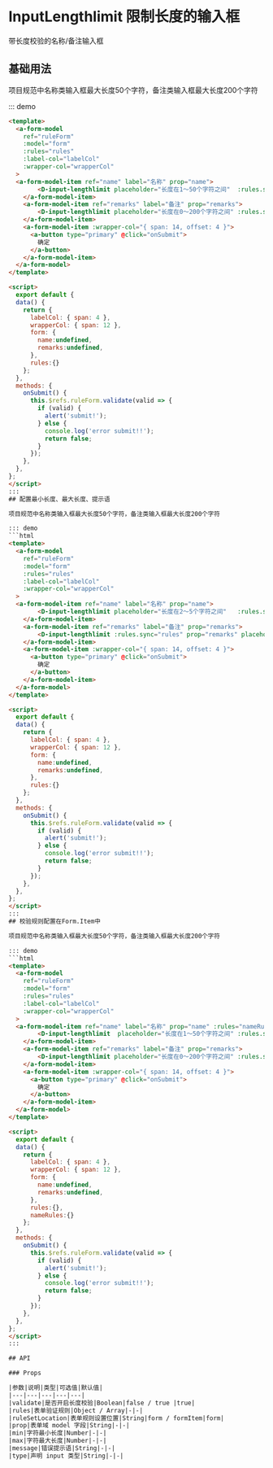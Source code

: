 
# InputLengthlimit 限制长度的输入框

带长度校验的名称/备注输入框

## 基础用法

项目规范中名称类输入框最大长度50个字符，备注类输入框最大长度200个字符

::: demo
```html
<template>
  <a-form-model
    ref="ruleForm"
    :model="form"
    :rules="rules"
    :label-col="labelCol"
    :wrapper-col="wrapperCol"
  >
  <a-form-model-item ref="name" label="名称" prop="name">
        <D-input-lengthlimit placeholder="长度在1～50个字符之间"  :rules.sync="rules" prop="name" v-model="form.name"/>
    </a-form-model-item>
    <a-form-model-item ref="remarks" label="备注" prop="remarks">
        <D-input-lengthlimit placeholder="长度在0～200个字符之间" :rules.sync="rules" prop="remarks" v-model="form.remarks" type="textarea"/>
    </a-form-model-item>
    <a-form-model-item :wrapper-col="{ span: 14, offset: 4 }">
      <a-button type="primary" @click="onSubmit">
        确定
      </a-button>
    </a-form-model-item>
  </a-form-model>
</template>

<script>
  export default {
  data() {
    return {
      labelCol: { span: 4 },
      wrapperCol: { span: 12 },
      form: {
        name:undefined,
        remarks:undefined,
      },
      rules:{}
    };
  },
  methods: {
    onSubmit() {
      this.$refs.ruleForm.validate(valid => {
        if (valid) {
          alert('submit!');
        } else {
          console.log('error submit!!');
          return false;
        }
      });
    },
  },
};
</script>
:::
## 配置最小长度、最大长度、提示语

项目规范中名称类输入框最大长度50个字符，备注类输入框最大长度200个字符

::: demo
```html
<template>
  <a-form-model
    ref="ruleForm"
    :model="form"
    :rules="rules"
    :label-col="labelCol"
    :wrapper-col="wrapperCol"
  >
  <a-form-model-item ref="name" label="名称" prop="name">
        <D-input-lengthlimit placeholder="长度在2～5个字符之间"   :rules.sync="rules" prop="name" :min="2" :max="5" message="自定义提示语" v-model="form.name"/>
    </a-form-model-item>
    <a-form-model-item ref="remarks" label="备注" prop="remarks">
        <D-input-lengthlimit :rules.sync="rules" prop="remarks" placeholder="长度在2～5个字符之间" :min="2" :max="5" message="自定义提示语" v-model="form.remarks" type="textarea"/>
    </a-form-model-item>
    <a-form-model-item :wrapper-col="{ span: 14, offset: 4 }">
      <a-button type="primary" @click="onSubmit">
        确定
      </a-button>
    </a-form-model-item>
  </a-form-model>
</template>

<script>
  export default {
  data() {
    return {
      labelCol: { span: 4 },
      wrapperCol: { span: 12 },
      form: {
        name:undefined,
        remarks:undefined,
      },
      rules:{}
    };
  },
  methods: {
    onSubmit() {
      this.$refs.ruleForm.validate(valid => {
        if (valid) {
          alert('submit!');
        } else {
          console.log('error submit!!');
          return false;
        }
      });
    },
  },
};
</script>
:::
## 校验规则配置在Form.Item中

项目规范中名称类输入框最大长度50个字符，备注类输入框最大长度200个字符

::: demo
```html
<template>
  <a-form-model
    ref="ruleForm"
    :model="form"
    :rules="rules"
    :label-col="labelCol"
    :wrapper-col="wrapperCol"
  >
  <a-form-model-item ref="name" label="名称" prop="name" :rules="nameRules">
        <D-input-lengthlimit  placeholder="长度在1～50个字符之间" :rules.sync="nameRules" prop="name" ruleSetLocation="formItem"  v-model="form.name"/>
    </a-form-model-item>
    <a-form-model-item ref="remarks" label="备注" prop="remarks">
        <D-input-lengthlimit placeholder="长度在0～200个字符之间" :rules.sync="rules" prop="remarks"  v-model="form.remarks" type="textarea"/>
    </a-form-model-item>
    <a-form-model-item :wrapper-col="{ span: 14, offset: 4 }">
      <a-button type="primary" @click="onSubmit">
        确定
      </a-button>
    </a-form-model-item>
  </a-form-model>
</template>

<script>
  export default {
  data() {
    return {
      labelCol: { span: 4 },
      wrapperCol: { span: 12 },
      form: {
        name:undefined,
        remarks:undefined,
      },
      rules:{},
      nameRules:{}
    };
  },
  methods: {
    onSubmit() {
      this.$refs.ruleForm.validate(valid => {
        if (valid) {
          alert('submit!');
        } else {
          console.log('error submit!!');
          return false;
        }
      });
    },
  },
};
</script>
:::

## API

### Props

|参数|说明|类型|可选值|默认值|
|---|---|---|---|---|
|validate|是否开启长度校验|Boolean|false / true |true|
|rules|表单验证规则|Object / Array|-|-|
|ruleSetLocation|表单规则设置位置|String|form / formItem|form|
|prop|表单域 model 字段|String|-|-|
|min|字符最小长度|Number|-|-|
|max|字符最大长度|Number|-|-|
|message|错误提示语|String|-|-|
|type|声明 input 类型|String|-|-|
